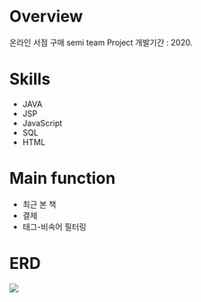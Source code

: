 # Overview
온라인 서점 구매 semi team Project
개발기간 : 2020.
# Skills 
* JAVA
* JSP
* JavaScript
* SQL
* HTML

# Main function
* 최근 본 책
* 결제
* 태그-비속어 필터링

# ERD
<img src ="https://user-images.githubusercontent.com/61791986/89006054-d39ef880-d340-11ea-8636-9a40d32dd553.PNG">
</img>
